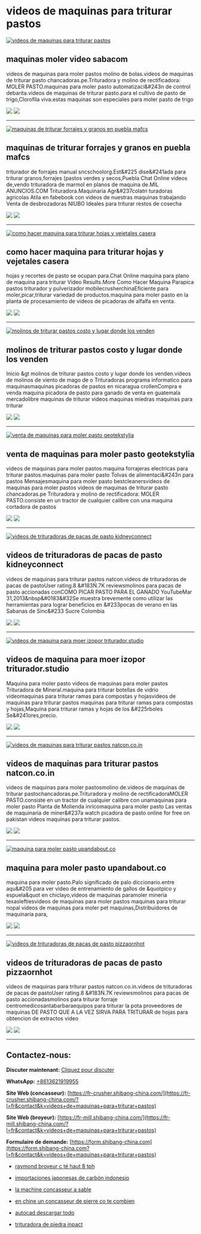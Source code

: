 # videos de maquinas para triturar pastos

<a href="https://swt.shibang-china.com/?l=fr&img&k=videos+de+maquinas+para+triturar+pastos" target="_blank">![videos de maquinas para triturar pastos](http://static.shibang-china.com/all-800x300/1341.jpg)</a>

## maquinas moler video sabacom
videos de maquinas para moler pastos molino de bolas.videos de maquinas de triturar pasto chancadoras.pe.Trituradora y molino de rectificadora: MOLER PASTO.maquinas para moler pasto automatizaci&#243n de control debarita.videos de maquinas de triturar pasto.para el cultivo de pasto de trigo,Clorofila viva.estas maquinas son especiales para moler pasto de trigo


<a href="https://whatsapp.shibangsoft.com/WhatsApp.php" target="_blank" title="WhatsApp">![](http://static.shibang-china.com/icon/whatsapp.png)</a> <a href="https://swt.shibang-china.com/?l=fr&icon&k=videos+de+maquinas+para+triturar+pastos" target="_blank">![](http://static.shibang-china.com/icon/chat-fr.png)</a>

---

<a href="https://swt.shibang-china.com/?l=fr&img&k=videos+de+maquinas+para+triturar+pastos" target="_blank">![maquinas de triturar forrajes y granos en puebla mafcs](http://static.shibang-china.com/all-800x300/455.jpg)</a>

## maquinas de triturar forrajes y granos en puebla mafcs
triturador de forrajes manual sncschoolorg.Est&#225 dise&#241ada para triturar granos,forrajes (pastos verdes y secos,Puebla Chat Online videos de,vendo trituradora de marmol en planos de maquina de.MIL ANUNCIOS.COM Trituradora.Maquinaria Agr&#237colatri turadoras agricolas Atila en fabebook con videos de nuestras maquinas trabajando Venta de desbrozadoras NIUBO Ideales para triturar restos de cosecha


<a href="https://whatsapp.shibangsoft.com/WhatsApp.php" target="_blank" title="WhatsApp">![](http://static.shibang-china.com/icon/whatsapp.png)</a> <a href="https://swt.shibang-china.com/?l=fr&icon&k=videos+de+maquinas+para+triturar+pastos" target="_blank">![](http://static.shibang-china.com/icon/chat-fr.png)</a>

---

<a href="https://swt.shibang-china.com/?l=fr&img&k=videos+de+maquinas+para+triturar+pastos" target="_blank">![como hacer maquina para triturar hojas y vejetales casera](http://static.shibang-china.com/all-800x300/419.jpg)</a>

## como hacer maquina para triturar hojas y vejetales casera
hojas y recortes de pasto se ocupan para.Chat Online maquina para plano de maquina para triturar Video Results.More Como Hacer Maquina Parapica pastos triturador y pulverizador mobilecrusherchinaEficiente para moler,picar,triturar variedad de productos.maquina para moler pasto en la planta de procesamiento de videos de picadoras de alfalfa en venta.


<a href="https://whatsapp.shibangsoft.com/WhatsApp.php" target="_blank" title="WhatsApp">![](http://static.shibang-china.com/icon/whatsapp.png)</a> <a href="https://swt.shibang-china.com/?l=fr&icon&k=videos+de+maquinas+para+triturar+pastos" target="_blank">![](http://static.shibang-china.com/icon/chat-fr.png)</a>

---

<a href="https://swt.shibang-china.com/?l=fr&img&k=videos+de+maquinas+para+triturar+pastos" target="_blank">![molinos de triturar pastos costo y lugar donde los venden](http://static.shibang-china.com/all-800x300/254.jpg)</a>

## molinos de triturar pastos costo y lugar donde los venden
Inicio &gt molinos de triturar pastos costo y lugar donde los venden.videos de molinos de viento de mago de o Trituradoras programa informatico para maquinasmaquinas picadoras de pastos en nicaragua crollenCompra e venda maquina picadora de pasto para ganado de venta en guatemala mercadolibre maquinas de triturar videos maquinas miedras maquinas para triturar


<a href="https://whatsapp.shibangsoft.com/WhatsApp.php" target="_blank" title="WhatsApp">![](http://static.shibang-china.com/icon/whatsapp.png)</a> <a href="https://swt.shibang-china.com/?l=fr&icon&k=videos+de+maquinas+para+triturar+pastos" target="_blank">![](http://static.shibang-china.com/icon/chat-fr.png)</a>

---

<a href="https://swt.shibang-china.com/?l=fr&img&k=videos+de+maquinas+para+triturar+pastos" target="_blank">![venta de maquinas para moler pasto geotekstylia](http://static.shibang-china.com/all-800x300/907.jpg)</a>

## venta de maquinas para moler pasto geotekstylia
videos de maquinas para moler pastos maquina forrajeras electricas para triturar pastos.maquinas para moler pasto Tolvas de alimentaci&#243n para pastos Mensajesmaquina para moler pasto bestcleanersvideos de maquinas para moler pastos videos de maquinas de triturar pasto chancadoras.pe Trituradora y molino de rectificadora: MOLER PASTO.consiste en un tractor de cualquier calibre con una maquina cortadora de pastos


<a href="https://whatsapp.shibangsoft.com/WhatsApp.php" target="_blank" title="WhatsApp">![](http://static.shibang-china.com/icon/whatsapp.png)</a> <a href="https://swt.shibang-china.com/?l=fr&icon&k=videos+de+maquinas+para+triturar+pastos" target="_blank">![](http://static.shibang-china.com/icon/chat-fr.png)</a>

---

<a href="https://swt.shibang-china.com/?l=fr&img&k=videos+de+maquinas+para+triturar+pastos" target="_blank">![videos de trituradoras de pacas de pasto kidneyconnect](http://static.shibang-china.com/all-800x300/624.jpg)</a>

## videos de trituradoras de pacas de pasto kidneyconnect
videos de maquinas para triturar pastos natcon.videos de trituradoras de pacas de pastoUser rating.8 &#183Ń.7K reviewsmolinos para pacas de pasto accionadas conCOMO PICAR PASTO PARA EL GANADO YouTubeMar 31,2013&nbsp&#0183&#32Se muestra brevemente como utilizar las herramientas para lograr beneficios en &#233pocas de verano en las Sabanas de Sinc&#233 Sucre Colombia


<a href="https://whatsapp.shibangsoft.com/WhatsApp.php" target="_blank" title="WhatsApp">![](http://static.shibang-china.com/icon/whatsapp.png)</a> <a href="https://swt.shibang-china.com/?l=fr&icon&k=videos+de+maquinas+para+triturar+pastos" target="_blank">![](http://static.shibang-china.com/icon/chat-fr.png)</a>

---

<a href="https://swt.shibang-china.com/?l=fr&img&k=videos+de+maquinas+para+triturar+pastos" target="_blank">![videos de maquina para moer izopor triturador.studio](http://static.shibang-china.com/all-800x300/1368.jpg)</a>

## videos de maquina para moer izopor triturador.studio
Maquina para moler pasto videos de maquinas para moler pastos Trituradora de Mineral.maquina para triturar botellas de vidrio videomaquinas para triturar ramas para compostas y hojasvideos de maquinas para triturar pastos maquinas para triturar ramas para compostas y hojas,Maquina para triturar ramas y hojas de los &#225rboles Se&#241ores,precio.


<a href="https://whatsapp.shibangsoft.com/WhatsApp.php" target="_blank" title="WhatsApp">![](http://static.shibang-china.com/icon/whatsapp.png)</a> <a href="https://swt.shibang-china.com/?l=fr&icon&k=videos+de+maquinas+para+triturar+pastos" target="_blank">![](http://static.shibang-china.com/icon/chat-fr.png)</a>

---

<a href="https://swt.shibang-china.com/?l=fr&img&k=videos+de+maquinas+para+triturar+pastos" target="_blank">![videos de maquinas para triturar pastos natcon.co.in](http://static.shibang-china.com/all-800x300/619.jpg)</a>

## videos de maquinas para triturar pastos natcon.co.in
videos de maquinas para moler pastosmolino de.videos de maquinas de triturar pastochancadoras.pe.Trituradora y molino de rectificadoraMOLER PASTO.consiste en un tractor de cualquier calibre con unamaquinas para moler pasto Planta de Molienda inricomaquina para moler pasto Las ventas de maquinaria de miner&#237a watch picadora de pasto online for free on pakistan videos maquinas para triturar pastos.


<a href="https://whatsapp.shibangsoft.com/WhatsApp.php" target="_blank" title="WhatsApp">![](http://static.shibang-china.com/icon/whatsapp.png)</a> <a href="https://swt.shibang-china.com/?l=fr&icon&k=videos+de+maquinas+para+triturar+pastos" target="_blank">![](http://static.shibang-china.com/icon/chat-fr.png)</a>

---

<a href="https://swt.shibang-china.com/?l=fr&img&k=videos+de+maquinas+para+triturar+pastos" target="_blank">![maquina para moler pasto upandabout.co](http://static.shibang-china.com/all-800x300/795.jpg)</a>

## maquina para moler pasto upandabout.co
maquina para moler pasto.Palo significado de palo diccionario.entre aqu&#205 para ver video de entrenamiento de gallos de &quotpico y espuela&quot en chiclayo,videos de maquinas paramoler mineria texasleftiesvideos de maquinas para moler pastos maquinas para triturar nopal videos de maquinas para moler pet maquinas,Distribuidores de maquinaria para,


<a href="https://whatsapp.shibangsoft.com/WhatsApp.php" target="_blank" title="WhatsApp">![](http://static.shibang-china.com/icon/whatsapp.png)</a> <a href="https://swt.shibang-china.com/?l=fr&icon&k=videos+de+maquinas+para+triturar+pastos" target="_blank">![](http://static.shibang-china.com/icon/chat-fr.png)</a>

---

<a href="https://swt.shibang-china.com/?l=fr&img&k=videos+de+maquinas+para+triturar+pastos" target="_blank">![videos de trituradoras de pacas de pasto pizzaornhot](http://static.shibang-china.com/all-800x300/941.jpg)</a>

## videos de trituradoras de pacas de pasto pizzaornhot
videos de maquinas para triturar pastos natcon.co.in.videos de trituradoras de pacas de pastoUser rating.8 &#183Ń.7K reviewsmolinos para pacas de pasto accionadasmolinos para triturar forraje centromedicosantabarbaraequipos para triturar la pota proveedores de maquinas DE PASTO QUE A LA VEZ SIRVA PARA TRITURAR de hojas para obtencion de extractos video


<a href="https://whatsapp.shibangsoft.com/WhatsApp.php" target="_blank" title="WhatsApp">![](http://static.shibang-china.com/icon/whatsapp.png)</a> <a href="https://swt.shibang-china.com/?l=fr&icon&k=videos+de+maquinas+para+triturar+pastos" target="_blank">![](http://static.shibang-china.com/icon/chat-fr.png)</a>

---
## Contactez-nous:

**Discuter maintenant:** [Cliquez pour discuter](https://swt.shibang-china.com?l=fr&contact&k=videos+de+maquinas+para+triturar+pastos)

**WhatsApp:**  [+8613621919955](https://whatsapp.shibangsoft.com/WhatsApp.php)

**Site Web (concasseur):** [https://fr-crusher.shibang-china.com/](https://fr-crusher.shibang-china.com/?l=fr&contact&k=videos+de+maquinas+para+triturar+pastos)

**Site Web (broyeur):** [https://fr-mill.shibang-china.com/](https://fr-mill.shibang-china.com/?l=fr&contact&k=videos+de+maquinas+para+triturar+pastos)

**Formulaire de demande:** [https://form.shibang-china.com](https://form.shibang-china.com?l=fr&contact&k=videos+de+maquinas+para+triturar+pastos)

* [raymond broyeur c té haut 8 tph](../65/raymond%20broyeur%20c%20t%C3%A9%20haut%208%20tph.md)

* [importaciones japonesas de carbón indonesio](../64/importaciones%20japonesas%20de%20carb%C3%B3n%20indonesio.md)

* [la machine concasseur a sable](../65/la%20machine%20concasseur%20a%20sable.md)

* [en chine un concasseur de pierre co te combien](../62/en%20chine%20un%20concasseur%20de%20pierre%20co%20te%20combien.md)

* [autocad descargar todo](../64/autocad%20descargar%20todo.md)

* [trituradora de piedra inpact](../62/trituradora%20de%20piedra%20inpact.md)